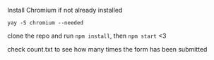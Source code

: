 Install Chromium if not already installed

`yay -S chromium --needed`

clone the repo and run `npm install`, then `npm start` <3

check count.txt to see how many times the form has been submitted
